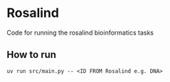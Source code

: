 # Rosalind

Code for running the rosalind bioinformatics tasks

## How to run

```
uv run src/main.py -- <ID FROM Rosalind e.g. DNA>
```
